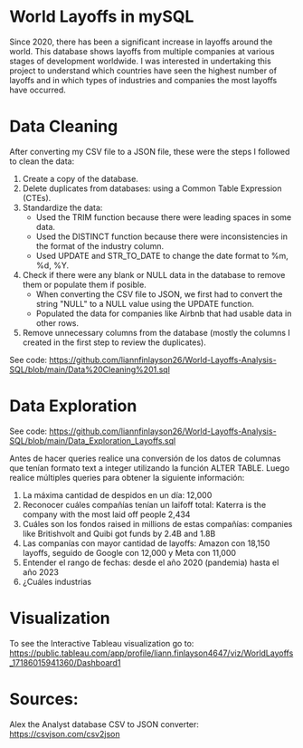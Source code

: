 # World Layoffs in mySQL
Since 2020, there has been a significant increase in layoffs around the world. This database shows layoffs from multiple companies at various stages of development worldwide. I was interested in undertaking this project to understand which countries have seen the highest number of layoffs and in which types of industries and companies the most layoffs have occurred.

# Data Cleaning
After converting my CSV file to a JSON file, these were the steps I followed to clean the data:
1. Create a copy of the database.
2. Delete duplicates from databases: using a Common Table Expression (CTEs).
3. Standardize the data:
   * Used the TRIM function because there were leading spaces in some data.
   * Used the DISTINCT function because there were inconsistencies in the format of the industry column.
   * Used UPDATE and STR_TO_DATE to change the date format to %m, %d, %Y.
5. Check if there were any blank or NULL data in the database to remove them or populate them if posible.
   * When converting the CSV file to JSON, we first had to convert the string "NULL" to a NULL value using the UPDATE function.
   * Populated the data for companies like Airbnb that had usable data in other rows.
7. Remove unnecessary columns from the database (mostly the columns I created in the first step to review the duplicates).

See code: https://github.com/liannfinlayson26/World-Layoffs-Analysis-SQL/blob/main/Data%20Cleaning%201.sql

# Data Exploration
See code: https://github.com/liannfinlayson26/World-Layoffs-Analysis-SQL/blob/main/Data_Exploration_Layoffs.sql

Antes de hacer queries realice una conversión de los datos de columnas que tenían formato text a integer utilizando la función ALTER TABLE. Luego realice múltiples queries para obtener la siguiente información: 
1. La máxima cantidad de despidos en un día: 12,000
2. Reconocer cuáles compañías tenían un laifoff total: Katerra is the company with the most laid off people 2,434
3. Cuáles son los fondos raised in millions de estas compañías: companies like Britishvolt and Quibi got funds by 2.4B and 1.8B 
4. Las companías con mayor cantidad de layoffs: Amazon con 18,150 layoffs, seguido de Google con 12,000 y Meta con 11,000
5. Entender el rango de fechas: desde el año 2020 (pandemia) hasta el año 2023
6. ¿Cuáles industrias 


# Visualization
To see the Interactive Tableau visualization go to:
https://public.tableau.com/app/profile/liann.finlayson4647/viz/WorldLayoffs_17186015941360/Dashboard1


# Sources:
Alex the Analyst database
CSV to JSON converter: https://csvjson.com/csv2json
